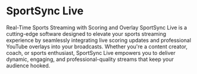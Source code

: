 # SportSync Live
Real-Time Sports Streaming with Scoring and Overlay
SportSync Live is a cutting-edge software designed to elevate your sports streaming experience by seamlessly integrating live scoring updates and professional YouTube overlays into your broadcasts. Whether you're a content creator, coach, or sports enthusiast, SportSync Live empowers you to deliver dynamic, engaging, and professional-quality streams that keep your audience hooked.

